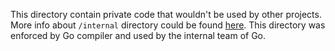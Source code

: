 This directory contain private code that wouldn't be used by other projects.
More info about `/internal` directory could be found [here](https://travisjeffery.com/b/2019/11/i-ll-take-pkg-over-internal). 
This directory was enforced by Go compiler and used by the internal team of Go.
